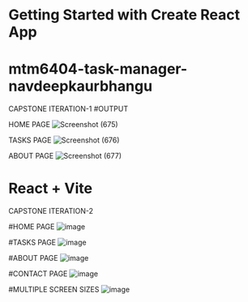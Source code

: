 # Getting Started with Create React App

# mtm6404-task-manager-navdeepkaurbhangu
CAPSTONE ITERATION-1
#OUTPUT

HOME PAGE
![Screenshot (675)](https://github.com/user-attachments/assets/3809b035-ae06-4ddb-97f8-4916973c2c96)

TASKS PAGE
![Screenshot (676)](https://github.com/user-attachments/assets/056b10b5-cba5-45e6-a00c-89f0355efd5a)

ABOUT PAGE
![Screenshot (677)](https://github.com/user-attachments/assets/7f057cca-5554-41f5-b95b-79af39da24be)


# React + Vite
CAPSTONE ITERATION-2

#HOME PAGE
![image](https://github.com/user-attachments/assets/92f00de3-61bb-4326-801b-0513f171e5d3)

#TASKS PAGE
![image](https://github.com/user-attachments/assets/c519b75b-f673-481f-b2a2-72cfde696fce)

#ABOUT PAGE
![image](https://github.com/user-attachments/assets/68f9286e-bea5-4b06-a44e-7b677a148d53)

#CONTACT PAGE
![image](https://github.com/user-attachments/assets/bf1e12b3-60b5-40da-bbbc-5176d01c2fef)

#MULTIPLE SCREEN SIZES
![image](https://github.com/user-attachments/assets/6bd5e5bf-bbc1-40d7-80dc-9bf9c79656d5)
